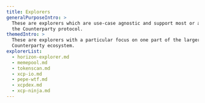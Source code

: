 ```yaml
---
title: Explorers
generalPurposeIntro: >
  These are explorers which are use-case agnostic and support most or all of
  the Counterparty protocol.
themedIntro: >
  These are explorers with a particular focus on one part of the larger
  Counterparty ecosystem.
explorerList:
  - horizon-explorer.md
  - memepool.md
  - tokenscan.md
  - xcp-io.md
  - pepe-wtf.md
  - xcpdex.md
  - xcp-ninja.md
---
```

